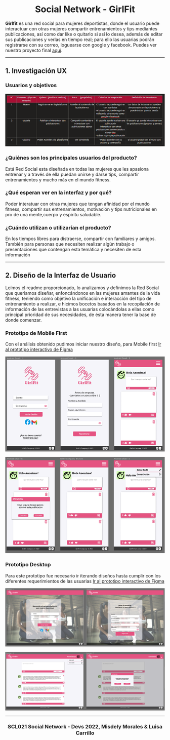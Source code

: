 <h1 align="center">Social Network - GirlFit </h1> 

**Girlfit** es una red social para mujeres deportistas, donde el usuario puede interactuar con otras mujeres compartir entrenamientos y tips mediantes publicaciones, así como dar like o quitarlo si así lo desea, además de editar sus publicaciones y verlas en tiempo real; para ello las usuarias podrán registrarse con su correo, loguearse con google y facebook. Puedes ver nuestro proyecto final [aquí][github-page-Misdely].

***

## 1. Investigación UX  

### __Usuarios y objetivos__ 

![historiaUsuario]

### __¿Quiénes son los principales usuarios del producto?__

Está Red Social esta diseñada en todas las mujeres que les apasiona entrenar y a través de ella puedan unirse y darse tips, compartir entrenamientos y mucho más en el mundo fitness.

### __¿Qué esperan ver en la interfaz y por qué?__

Poder interatuar con otras mujeres que tengan afinidad por el mundo fitness, compartir sus entrenamientos, motivación y tips nutricionales en pro de una mente,cuerpo y espirítu saludable.

### __¿Cuándo utilizan o utilizarían el producto?__

En los tiempos libres para distraerse, compartir con familiares y amigos.  También para personas que necesiten realizar algún trabajo o presentaciones que contengan esta temática y necesiten de esta información

***

## 2. Diseño de la Interfaz de Usuario

Leímos el readme proporcionado, lo analizamos y definimos la Red Social que queriamos diseñar, enfoncándonos en las mujeres amantes de la vida fitness, teniendo como objetivo la unificación e interacción del tipo de entrenamiento a realizar, e hicimos bocetos basados en la recopilación de información de las entrevistas a las usuarias colocándolas a ellas como principal prioridad de sus necesidades, de ésta manera tener la base de donde comenzar.

### __Prototipo de Mobile First__

Con el análisis obtenido pudimos iniciar nuestro diseño, para Mobile first 
[Ir al prototipo interactivo de Figma][prototype-mobile-url]

![prototipo1]

![prototipo2]


### __Prototipo Desktop__

 Para este prototipo fue necesario ir iterando diseños hasta cumplir con los diferentes requerimientos de las usuarias 
 [Ir al prototipo interactivo de Figma][prototype-desktop-url]

 ![prototipo3]

 ![prototipo4]

  ***

<h3 align="center"> SCL021 Social Network - Devs 2022, Misdely Morales & Luisa Carrillo </h3> 

<!-- MARKDOWN LINKS & IMAGES -->
[github-page-Misdely]: https://misdelymorales.github.io/social-network-GirlFit/
[historiaUsuario]: ./src/img/Imagenes/usuario.PNG
[prototipo1]: ./src/img/Imagenes/prototype1.PNG
[prototipo2]: ./src/img/Imagenes/prototype2.PNG
[prototipo3]: ./src/img/Imagenes/prototype3.PNG
[prototipo4]: ./src/img/Imagenes/prototype4.PNG
[prototype-mobile-url]: https://www.figma.com/proto/T3e7Gi8XnD2cDccTqSEJDs/Prototipo-GirlFit?node-id=18%3A13&scaling=scale-down&page-id=0%3A1&starting-point-node-id=18%3A13&show-proto-sidebar=1
[prototype-desktop-url]: https://www.figma.com/proto/T3e7Gi8XnD2cDccTqSEJDs/Prototipo-GirlFit?node-id=45%3A5&scaling=scale-down&page-id=43%3A2&starting-point-node-id=45%3A5
